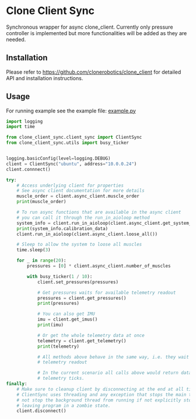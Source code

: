 # Clone Client Sync

Synchronous wrapper for async clone_client.
Currently only pressure controller is implemented but more functionalities will be added as they are needed.

## Installation

Please refer to <https://github.com/clonerobotics/clone_client> for detailed API and installation instructions.

## Usage

For running example see the example file: [example.py](./clone_client_sync/example.py)

```python
import logging
import time

from clone_client_sync.client_sync import ClientSync
from clone_client_sync.utils import busy_ticker


logging.basicConfig(level=logging.DEBUG)
client = ClientSync("ubuntu", address="10.0.0.24")
client.connnect()

try:
    # Access underlying client for properties
    # See async client documentation for more details
    muscle_order = client.async_client.muscle_order
    print(muscle_order)

    # To run async functions that are available in the async client
    # you can call it through the run_in_aioloop method
    system_info = client.run_in_aioloop(client.async_client.get_system_info())
    print(system_info.calibration_data)
    client.run_in_aioloop(client.async_client.loose_all())

    # Sleep to allow the system to loose all muscles
    time.sleep(3)

    for _ in range(20):
        pressures = [0] * client.async_client.number_of_muscles

        with busy_ticker(1 / 10):
            client.set_pressures(pressures)

            # Get pressures waits for available telemetry readout
            pressures = client.get_pressures()
            print(pressures)

            # You can also get IMU
            imu = client.get_imus()
            print(imu)

            # Or get the whole telemetry data at once
            telemetry = client.get_telemetry()
            print(telemetry)

            # All methods above behave in the same way, i.e. they wait for the next available
            # telemetry readout

            # In the current scenario all calls above would return data from different
            # telemetry ticks.
finally:
    # Make sure to cleanup client by disconnecting at the end at all times.
    # ClientSync uses threading and any exception that stops the main thread would
    # not stop the background thread from running if not explicitly stopped
    # leaving program in a zombie state.
    client.disconnect()
```